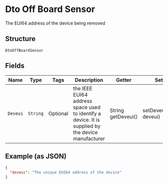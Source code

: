 
# Dto Off Board Sensor

The EUI64 address of the device being removed

## Structure

`DtoOffBoardSensor`

## Fields

| Name | Type | Tags | Description | Getter | Setter |
|  --- | --- | --- | --- | --- | --- |
| `Deveui` | `String` | Optional | the IEEE EUI64 address space used to identify a device. It is supplied by the device manufacturer | String getDeveui() | setDeveui(String deveui) |

## Example (as JSON)

```json
{
  "deveui": "The unique EUI64 address of the device"
}
```

